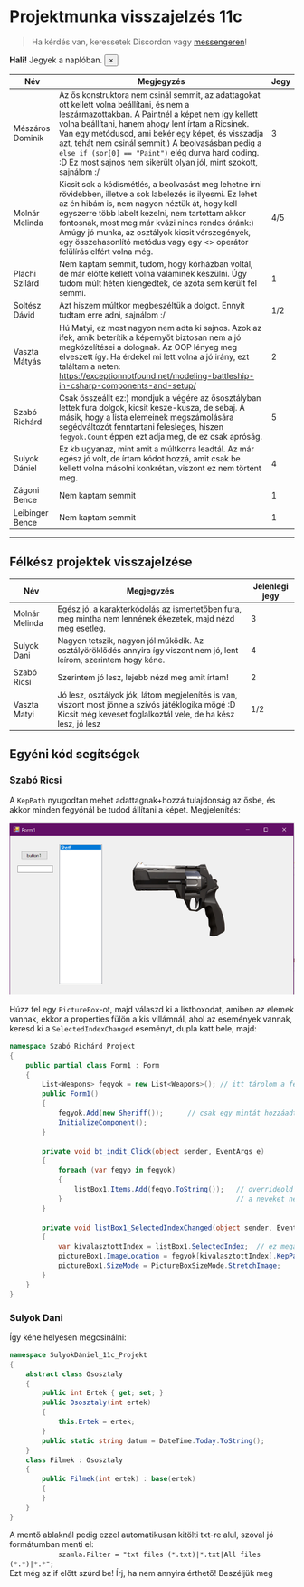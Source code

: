 # Projektmunka visszajelzés 11c

> Ha kérdés van, keressetek Discordon vagy [messengeren](https://www.messenger.com/t/kerteszgabor.official)!  

<div class="alert alert-success alert-dismissible fade show" role="alert">
  <strong>Hali!</strong> Jegyek a naplóban.
  <button type="button" class="close" data-dismiss="alert" aria-label="Close">
    <span aria-hidden="true">&times;</span>
  </button>
</div>

|Név   	|Megjegyzés   	|Jegy   	|
|---	|---	|---	|
|Mészáros Dominik   	|Az ős konstruktora nem csinál semmit, az adattagokat ott kellett volna beállítani, és nem a leszármazottakban. A Paintnél a képet nem így kellett volna beállítani, hanem ahogy lent írtam a Ricsinek. Van egy metódusod, ami bekér egy képet, és visszadja azt, tehát nem csinál semmit:) A beolvasásban pedig a `else if (sor[0] == "Paint")` elég durva hard coding. :D Ez most sajnos nem sikerült olyan jól, mint szokott, sajnálom :/ | 3 	|
|Molnár Melinda   	    |Kicsit sok a kódismétlés, a beolvasást meg lehetne írni rövidebben, illetve a sok labelezés is ilyesmi. Ez lehet az én hibám is, nem nagyon néztük át, hogy kell egyszerre több labelt kezelni, nem tartottam akkor fontosnak, most meg már kvázi nincs rendes óránk:) Amúgy jó munka, az osztályok kicsit vérszegények, egy összehasonlító metódus vagy egy <> operátor felülírás elfért volna még. |  4/5 	|
|Plachi Szilárd   	    |Nem kaptam semmit, tudom, hogy kórházban voltál, de már előtte kellett volna valaminek készülni. Úgy tudom múlt héten kiengedtek, de azóta sem került fel semmi. | 1  	|
|Soltész Dávid   	    |Azt hiszem múltkor megbeszéltük a dolgot. Ennyit tudtam erre adni, sajnálom :/| 1/2  	|
|Vaszta Mátyás   	    |Hú Matyi, ez most nagyon nem adta ki sajnos. Azok az ifek, amik beterítik a képernyőt biztosan nem a jó megközelítései a dolognak. Az OOP lényeg meg elveszett így. Ha érdekel mi lett volna a jó irány, ezt találtam a neten: https://exceptionnotfound.net/modeling-battleship-in-csharp-components-and-setup/ | 2  	|
|Szabó Richárd   	|Csak összeállt ez:) mondjuk a végére az ősosztályban lettek fura dolgok, kicsit kesze-kusza, de sebaj. A másik, hogy a lista elemeinek megszámolására segédváltozót fenntartani felesleges, hiszen `fegyok.Count` éppen ezt adja meg, de ez csak apróság. |5   	|
|Sulyok Dániel   |Ez kb ugyanaz, mint amit a múltkorra leadtál. Az már egész jó volt, de írtam kódot hozzá, amit csak be kellett volna másolni konkrétan, viszont ez nem történt meg. | 4   |
|Zágoni Bence   |Nem kaptam semmit |  1 |
|Leibinger Bence   | Nem kaptam semmit |1   |

<hr>

## Félkész projektek visszajelzése

|Név   |Megjegyzés   |Jelenlegi jegy   |
|---	|---	|---	|
|Molnár Melinda   | Egész jó, a karakterkódolás az ismertetőben fura, meg mintha nem lennének ékezetek, majd nézd meg esetleg. | 3 |
|Sulyok Dani   |Nagyon tetszik, nagyon jól működik. Az osztályöröklődés annyira így viszont nem jó, lent leírom, szerintem hogy kéne.   | 4  |
|Szabó Ricsi   |Szerintem jó lesz, lejebb nézd meg amit írtam! | 2   |
| Vaszta Matyi  |Jó  lesz, osztályok jók, látom megjelenítés is van, viszont most jönne a szívós játéklogika mögé :D Kicsit még keveset foglalkoztál vele, de ha kész lesz, jó lesz    | 1/2  |


## Egyéni kód segítségek

### Szabó Ricsi
A `KepPath` nyugodtan mehet adattagnak+hozzá tulajdonság az ősbe, és akkor minden fegyónál be tudod állítani a képet. Megjelenítés: 

<img src="beadott\felkesz\Szabó Richárd Attila_74190_assignsubmission_file_\fegyo.png"
     alt="Fegyó"
     class="img-responsive center-block" />

Húzz fel egy `PictureBox`-ot, majd válaszd ki a listboxodat, amiben az elemek vannak, ekkor a properties fülön a kis villámnál, ahol az események vannak, keresd ki a `SelectedIndexChanged` eseményt, dupla katt bele, majd:

```cs
namespace Szabó_Richárd_Projekt
{
    public partial class Form1 : Form
    {
        List<Weapons> fegyok = new List<Weapons>(); // itt tárolom a fegyókat
        public Form1()
        {
            fegyok.Add(new Sheriff());      // csak egy mintát hozzáadtam
            InitializeComponent();
        }

        private void bt_indit_Click(object sender, EventArgs e)
        {
            foreach (var fegyo in fegyok)
            {
                listBox1.Items.Add(fegyo.ToString());   // overrideold az ős .ToStringjét, úgy, hogy azt írja a listboxba, amit szeretnél
            }                                           // a neveket nem tároltad, de nem baj, mert a .GetType().Name pont ezt adja meg!!
        }

        private void listBox1_SelectedIndexChanged(object sender, EventArgs e) // minden egyes kattintáskor, amikor másikat választunk ki a listboxban, ez lefut
        {
            var kivalasztottIndex = listBox1.SelectedIndex;  // ez megadja hányadik elemet választottuk = listában ugyanez az index!!!
            pictureBox1.ImageLocation = fegyok[kivalasztottIndex].KepPath;
            pictureBox1.SizeMode = PictureBoxSizeMode.StretchImage;
        }
    }
}
```

### Sulyok Dani

Így kéne helyesen megcsinálni:
```cs 
namespace SulyokDániel_11c_Projekt
{
    abstract class Ososztaly
    { 
        public int Ertek { get; set; }
        public Ososztaly(int ertek)
        {
            this.Ertek = ertek;
        }
        public static string datum = DateTime.Today.ToString();
    }
    class Filmek : Ososztaly
    {
        public Filmek(int ertek) : base(ertek)
        {
        }
    }
}
```
A mentő ablaknál pedig ezzel automatikusan kitölti txt-re alul, szóval jó formátumban menti el:  
`            szamla.Filter = "txt files (*.txt)|*.txt|All files (*.*)|*.*";`  
Ezt még az if előtt szúrd be!
Írj, ha nem annyira érthető! Beszéljük meg